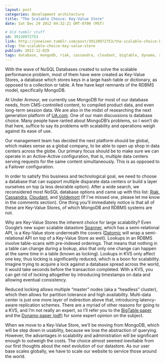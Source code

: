 ```yaml
---
layout: post
categories: development architecture
title: "The Scalable Choice: Key-Value Store"
date: Sat Dec 29 2012 04:32:21 GMT-0700 (MST)

# Old tumblr stuff
id: 39120972753
link: http://joneisen.tumblr.com/post/39120972753/the-scalable-choice-key-value-store
slug: the-scalable-choice-key-value-store
publish: 2012-12-029
tags: database, mongodb, riak, cassandra, cloudant, bigtable, dynamo, scalability, multi-datacenter, voldemort, nosql, rdbms, key-value store
---
```



With the wave of NoSQL Databases created to solve the scalable
performance problem, most of them have were created as Key-Value Stores,
a database which stores keys in a large hash-table or dictionary, as
opposed to a collection or table. A few have kept remnants of the RDBMS
model, specifically MongoDB.

At Under Armour, we currently use MongoDB for most of our database
needs, from CMS-controlled content, to compiled product data, and even
long-term session data. We are also in the midst of researching the next
generation platform of [UA.com](http://ua.com). One of our main
discussions is database choice. Many people have ranted about MongoDB’s
problems, so I won’t do that here, suffice to say its problems with
scalability and operations weigh against its ease of use.

Our management team has decided the next platform should be global,
which makes sense as a global company, to be able to open up shop in
data centers across the globe. Our primary focus should be to make sure
we can operate in an Active-Active configuration, that is, multiple data
centers serving requests for the same content simultaneously. This is as
opposed to a Failover configuration.

In order to satisfy this business and technological goal, we need to
choose a database that can support multiple disparate data centers or
build a layer ourselves on top (a less desirable option). After a wide
search, we reconsidered most NoSQL database options and came up with
this list: [Riak](http://basho.com/products/riak-overview/),
[Cassandra](http://cassandra.apache.org),
[Cloudant](http://cloudant.com), and
[Voldemort](http://www.project-voldemort.com/voldemort/) (If I’ve missed
one, please let me know in the comments section). One thing you’ll
immediately notice is that all of these are Key-Value Stores, of which
MongoDB and RDBMS systems are not.

Why are Key-Value Stores the inherent choice for large scalability? Even
Google’s new super scalable datastore
[Spanner](http://research.google.com/archive/spanner.html), which has a
semi-relational API, is a Key-Value store underneath the covers
([Datomic](http://www.datomic.com/overview.html) will wrap a
semi-relational API on top of a Key-Value Store as well). Lookups in an
RDBMS involve table-scans with pre-indexed orderings. That means that
nothing in a table can change during a lookup, also that only one change
can happen at the same time in a table (known as locking). Lookups in
KVS only affect one key, thus locking is significantly reduced, which is
a boon for scalability. Imagine trying to acquire a lock against a
database spread across the world, it would take seconds before the
transaction completed. With a KVS, you can get rid of locking altogether
by introducing timestamps on data and allowing eventual consistency.

Reduced locking allows multiple “master” nodes (aka a “headless”
cluster), which then allows for partition tolerance and high
availability. Multi-data center is just one more layer of indirection
above that, introducing latency-aware replication schemes. There are a
myriad of other reasons for going to a KVS, and I’m not really an
expert, so I’ll refer you to the [BigTable
paper](http://research.google.com/archive/bigtable.html) and the [Dynamo
paper
(pdf)](http://www.allthingsdistributed.com/files/amazon-dynamo-sosp2007.pdf)
for some expert opinion on the subject.

When we move to a Key-Value Store, we’ll be moving from MongoDB, which
will be step down in usability, because we lose the abstraction of
querying. However, the advantages in scalability and administration will
be significant enough to outweigh the costs. The choice almost seemed
inevitable from our first thoughts about the next evolution of our
datastore. As our user base scales globally, we have to scale our
website to service those around the world.

